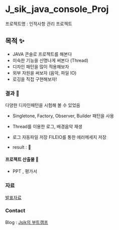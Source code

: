 # J_sik_java_console_Proj
프로젝트명 : 인적사항 관리 프로젝트


## 목적 ✨

- JAVA 콘솔로 프로젝트를 해본다
- 미숙한 기능을 신명나게 써본다 (Thread)
- 디자인 패턴을 많이 적용해보자
- 외부 자원을 써보자 (음악, 파일 IO)
- 로깅을 직접 구현해보자!

### 결과 📑

다양한 디자인패턴을 시험해 볼 수 있었음
- Singletone, Factory, Observer, Builder 패턴을 사용
- Thread를 이용한 로그, 배경음악 재생
- 로그 자동파일 저장 FILEIO를 통한 에러메세지 저장

- result : 🥇



#### 프로젝트 산출물 📃
- PPT , 평가서 



### 자료

[발표자료](https://github.com/ychic/J_sik_java_console_Proj/blob/master/AcademyPresentation.pptx?raw=true)


### Contact

Blog : [Jsik의 부트캠프](https://j-sik.tistory.com/)

